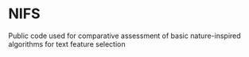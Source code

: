# NIFS
Public code used for comparative assessment of basic nature-inspired algorithms for text feature selection
